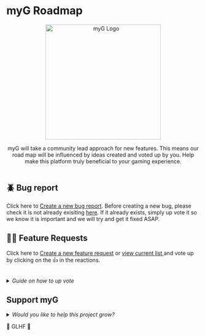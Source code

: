 # myG Roadmap

<p align="center">
  <img alt="myG Logo" width="300px" src="https://mygame-media.s3.amazonaws.com/platform_images/Login+Screen/Card_Logo.svg" />
</p>

<p align="center">
  myG will take a community lead approach for new features. This means our road map will be influenced by ideas created and voted up by you. Help make this platform truly beneficial to your gaming experience. <br><br></p>

## :beetle: Bug report

<p>Click here to <a title="Create a new bug report" href="https://github.com/mraaz/myG_RoadMap/issues/new?assignees=&labels=bug&template=bug_report.md&title="> Create a new bug report</a>. Before creating a new bug, please check it is not already exisiting <a title="view current list" href="https://github.com/mraaz/myG_RoadMap/issues">here</a>. If it already exists, simply up vote it so we know it is important and we will try and get it fixed ASAP.
</p> 
  
## :rainbow_flag: Feature Requests

<p>Click here to <a title="Create a new feature request" href="https://github.com/mraaz/myG_RoadMap/issues/new?assignees=&labels=enhancement&template=feature_request.md&title="> Create a new feature request</a> or <a title="view current list" href="https://github.com/mraaz/myG_RoadMap/issues">view current list </a>and vote up by clicking on the 👍 in the reactions.
</p>  
<br>
<details>
  <summary><em>Guide on how to up vote</em></summary>
  <br>
  Issues with the most votes will get higher priority and more likely to get implemented into myG.
  <br><br>
  Find the issue you want to up vote, click into it and click the Thumbs up 👍 in the reactions menu (next to the three dots).
  <img alt="myG Upvote" src="https://mygame-media.s3.amazonaws.com/stock_images/upVote.PNG" />  
</details>

## Support myG
<details>
  <summary><em>Would you like to help this project grow?</em></summary>
  <br>
  
## Kickstarter 
Back our campaign with a one time donation

## 🖖 Gamer 🖖 [![Gamer on Open Collective](https://opencollective.com/myg/tiers/gamer/badge.svg?label=Gamer&color=brightgreen)](https://opencollective.com/myG)
Support myG with a monthly donation and help us continue our activities. [[Become a Gamer](https://opencollective.com/myG)]
<br>
<br>
## 💪 Pro Gamer 💪 [![Pro Gamer on Open Collective](https://opencollective.com/myg/tiers/pro-gamer/badge.svg?label=Pro%20Gamer&color=brightgreen)](https://opencollective.com/myG)
Pro Gamers will get priority on their feature/bug requests. [[Become a Pro Gamer](https://opencollective.com/myG)]
<br>
<br>
## :godmode: Ultimate Gamer :godmode: [![www,gmail.com](https://opencollective.com/myg/tiers/ultimate-gamer/badge.svg?label=Ultimate%20Gamer&color=brightgreen)](https://opencollective.com/myG)
Ultimate Gamer's will get 1-1's with the founders of myG and you will have a real impact on myG's roadmap. [[Become a Ultimate Gamer](https://opencollective.com/myG)]
<br>
<br>  
</details>


:yellow_heart: GLHF :black_heart:

 

